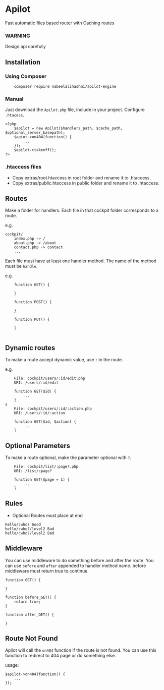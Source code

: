 
# Apilot
Fast automatic files based router with Caching routes
### WARNING
Design api carefully

## Installation

### Using Composer
```
    composer require nabeelalihashmi/apilot-engine
```
### Manual
Just download the `Apilot.php` file, include in your project. Configure `.htacess`.

```
<?php
    $apilot = new Apilot($handlers_path, $cache_path, $optional_server_basepath);
    $apiot->on404(function() {
        ...
    });
    $apilot->takeoff();
?>

```

### .htaccess files

- Copy extras/root.htaccess in root folder and rename it to .htaccess.
- Copy extras/public.htaccess in public folder and rename it to .htaccess.
## Routes
Make a folder for handlers. Each file in that cockpit folder corresponds to a route.

e.g.

```
cockpit/
    index.php -> /
    about.php -> /about
    contact.php -> contact
    ...

```

Each file must have at least one handler method. The name of the method must be `handle`.

e.g.

```
    function GET() {

    }

    function POST() {

    }

    function PUT() {

    }
    
```

## Dynamic routes

To make a route accept dynamic value, use `:` in the route.

e.g.

```
    File: cockpit/users/:id/edit.php
    URI: /users/:id/edit

    function GET($id) {
        ...
    }
s
    File: cockpit/users/:id/:action.php
    URI: /users/:id/:action

    function GET($id, $action) {
        ...
    }

```

## Optional Parameters

To make a route optional, make the parameter optional with `?`.

```
    File: cockpit/list/:page?.php
    URI: /list/:page?

    function GET($page = 1) {
        ...
    }

```
## Rules

* Optional Routes must place at end
```
hello/:who? Good
hello/:who?/level2 Bad
hello/:who?/level2 Bad

```

## Middleware

You can use middleware to do something before and after the route. You can use `before` and `after` appended to handler method name. before middleware must return true to continue.

```
function GET() {

}

function before_GET() {
    return true;
}

function after_GET() {

}
```

## Route Not Found

Apilot will call the `on404` function if the route is not found. You can use this function to redirect to 404 page or do something else.

usage:

```
$apilot->on404(function() {
    ...
});
```